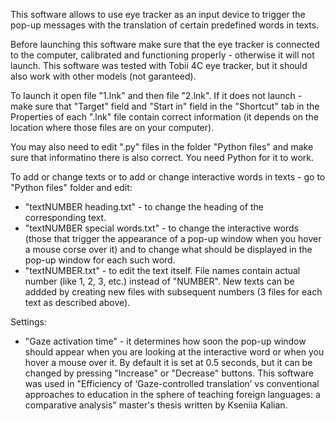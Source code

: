 This software allows to use eye tracker as an input device to trigger the pop-up messages with the translation of certain predefined words in texts.

Before launching this software make sure that the eye tracker is connected to the computer, calibrated and functioning properly - otherwise it will not launch. This software was tested with Tobii 4C eye tracker, but it should also work with other models (not garanteed).

To launch it open file "1.lnk" and then file "2.lnk". If it does not launch - make sure that "Target" field and "Start in" field in the "Shortcut" tab in the Properties of each ".lnk" file contain correct information (it depends on the location where those files are on your computer).

You may also need to edit ".py" files in the folder "Python files" and make sure that informatino there is also correct. You need Python for it to work.

To add or change texts or to add or change interactive words in texts - go to "Python files" folder and edit:
- "textNUMBER heading.txt" - to change the heading of the corresponding text.
- "textNUMBER special words.txt" - to change the interactive words (those that trigger the appearance of a pop-up window when you hover a mouse corse over it) and to change what should be displayed in the pop-up window for each such word. 
- "textNUMBER.txt" - to edit the text itself. 
File names contain actual number (like 1, 2, 3, etc.) instead of "NUMBER".
New texts can be addded by creating new files with subsequent numbers (3 files for each text as described above).

Settings: 
- "Gaze activation time" - it determines how soon the pop-up window should appear when you are looking at the interactive word or when you hover a mouse over it. By default it is set at 0.5 seconds, but it can be changed by pressing "Increase" or "Decrease" buttons.
This software was used in "Efficiency of ‘Gaze-controlled translation’ vs conventional approaches to education in the sphere of teaching foreign languages: a comparative analysis" master's thesis written by Kseniia Kalian.
